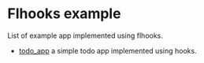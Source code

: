 # Flhooks example
List of example app implemented using flhooks.
* [todo_app](todo_app) a simple todo app implemented using hooks.
